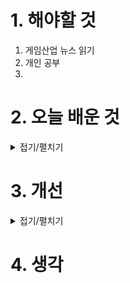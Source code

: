 
# 1. 해야할 것

1. 게임산업 뉴스 읽기 
2. 개인 공부  
3. 



# 2. 오늘 배운 것

<details>
<summary>접기/펼치기</summary>




</details>




# 3. 개선


<details>
<summary>접기/펼치기</summary>


</details>



# 4. 생각


